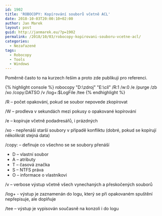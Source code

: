 ```yaml
---
id: 1902
title: 'ROBOCOPY: Kopírování souborů včetně ACL'
date: 2018-10-03T20:00:10+02:00
author: Jan Marek
layout: post
guid: http://janmarek.eu/?p=1902
permalink: /2018/10/03/robocopy-kopirovani-souboru-vcetne-acl/
categories:
  - Nezařazené
tags:
  - Robocopy
  - Tools
  - Windows
---
```


Poměrně často to na kurzech řeším a proto zde publikuji pro referenci.

{% highlight console %}
	robocopy "D:\zdroj" "E:\cíl" /R:1 /w:0 /e /purge /zb /xo /copy:DATSO /v /log+:$LogFile /tee
{% endhighlight %}

/R – počet opakování, pokud se soubor nepovede zkopírovat

/W – prodleva v sekundách mezi pokusy o opakované kopírování

/e – kopíruje včetně podadresářů, i prázdných

/xo - nepřenáší starší soubory v případě konfliktu (dobré, pokud se kopírují několikrát stejná data)

/copy: &#8211; definuje co všechno se se soubory přenáší

  * D – vlastní soubor
  * A – atributy
  * T – časová značka
  * S – NTFS práva
  * O – informace o vlastníkovi

/v – verbose výstup včetně všech vynechaných a přeskočených souborů

/log+ - výstup je zaznamenán do logu, který se při opakovaném spuštění nepřepisuje, ale doplňuje

/tee – výstup je vypisován současně na konzoli i do logu
